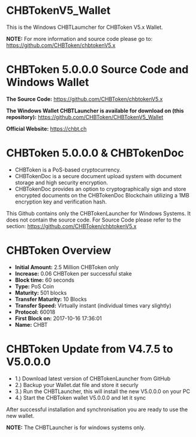 # CHBTokenV5_Wallet
This is the Windows CHBTLaumcher for CHBToken V5.x Wallet.

**NOTE:**
For more information and source code please go to:
https://github.com/CHBToken/chbtokenV5.x

CHBToken 5.0.0.0 Source Code and Windows Wallet
===========================
**The Source Code:** https://github.com/CHBToken/chbtokenV5.x

**The Windows Wallet CHBTLauncher is available for download on (this repository):** https://github.com/CHBToken/CHBTokenV5_Wallet

**Official Website:** https://chbt.ch

CHBToken 5.0.0.0 & CHBTokenDoc
===========================

*  CHBToken is a PoS-based cryptocurrency.
*  CHBTokenDoc is a secure document upload system with document storage and high security encryption.
*  CHBTokenDoc provides an option to cryptographically sign and store encrypted documents on the CHBTokenDoc Blockchain utilizing a 1MB encryption key and verification hash.
 
This Github contains only the CHBTokenLauncher for Windows Systems. It does not contain the source code.
For Source Code please refer to the section: https://github.com/CHBToken/chbtokenV5.x

CHBToken Overview
===========================
*  **Initial Amount:** 2.5 Million CHBToken only
*  **Increase:** 0.06 CHBToken per successful stake
*  **Block time:** 60 seconds
*  **Type:** PoS Coin
*  **Maturity:** 501 blocks
*  **Transfer Maturity:** 10 Blocks
*  **Transfer Speed:** Virtually instant (individual times vary slightly)
*  **Protocol:** 60018
*  **First Block on:** 2017-10-16 17:36:01
*  **Name:** CHBT

CHBToken Update from V4.7.5 to V5.0.0.0
===========================
* 1.) Download latest version of CHBTokenLauncher from GitHub
* 2.) Backup your Wallet.dat file and store it securly
* 3.) Run the CHBTLauncher, this will install the new V5.0.0.0 on your PC
* 4.) Start the CHBToken wallet V5.0.0.0 and let it sync

After successful installation and synchronisation you are ready to use the new wallet.

**NOTE:** 
The CHBTLauncher is for windows systems only. 
